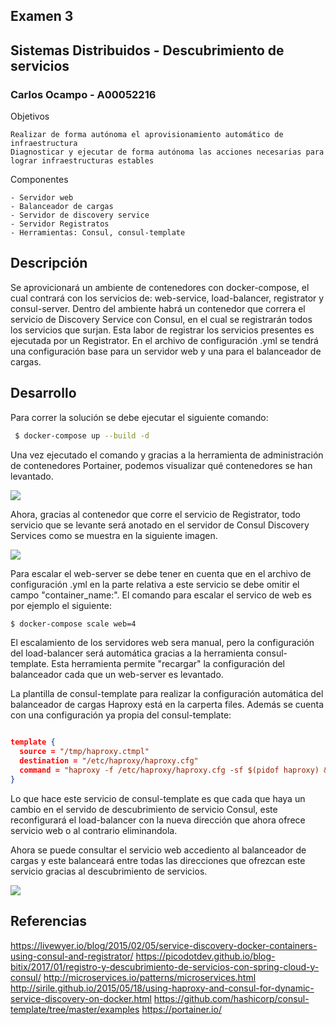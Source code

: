 ## Examen 3
## Sistemas Distribuidos - Descubrimiento de servicios
### Carlos Ocampo - A00052216

Objetivos

    Realizar de forma autónoma el aprovisionamiento automático de infraestructura
    Diagnosticar y ejecutar de forma autónoma las acciones necesarias para lograr infraestructuras estables

Componentes

    - Servidor web
    - Balanceador de cargas 
    - Servidor de discovery service
    - Servidor Registratos 
    - Herramientas: Consul, consul-template


## Descripción

Se aprovicionará un ambiente de contenedores con docker-compose, el cual contrará con los servicios de: web-service, load-balancer, registrator y consul-server. Dentro del ambiente habrá un contenedor que correra el servicio de Discovery Service con Consul, en el cual se registrarán todos los servicios que surjan. Esta labor de registrar los servicios presentes es ejecutada por un Registrator. En el archivo de configuración .yml se tendrá una configuración base para un servidor web y una para el balanceador de cargas. 

## Desarrollo 

Para correr la solución se debe ejecutar el siguiente comando:

```bash
 $ docker-compose up --build -d
```

Una vez ejecutado el comando y gracias a la herramienta de administración de contenedores Portainer, podemos visualizar qué contenedores se han levantado. 


![][1]

Ahora, gracias al contenedor que corre el servicio de Registrator, todo servicio que se levante será anotado en el servidor de Consul Discovery Services como se muestra en la siguiente imagen. 


![][4]   


Para escalar el web-server se debe tener en cuenta que en el archivo de configuración .yml en la parte relativa a este servicio se debe omitir el campo "container_name:". El comando para escalar el servico de web es por ejemplo el siguiente:

```bash
$ docker-compose scale web=4
``` 
El escalamiento de los servidores web sera manual, pero la configuración del load-balancer será automática gracias a la herramienta consul-template. Esta herramienta permite "recargar" la configuración del balanceador cada que un web-server es levantado. 

La plantilla de consul-template para realizar la configuración automática del balanceador de cargas Haproxy está en la carperta files. Además se cuenta con una configuración ya propia del consul-template:

```json

template {
  source = "/tmp/haproxy.ctmpl"
  destination = "/etc/haproxy/haproxy.cfg"
  command = "haproxy -f /etc/haproxy/haproxy.cfg -sf $(pidof haproxy) &"
}

```
Lo que hace este servicio de consul-template es que cada que haya un cambio en el servido de descubrimiento de servicio Consul, este reconfigurará el load-balancer con la nueva dirección que ahora ofrece servicio web o al contrario eliminandola. 

Ahora se puede consultar el servicio web accediento al balanceador de cargas y este balanceará entre todas las direcciones que ofrezcan este servicio gracias al descubrimiento de servicios. 

![][3]
## Referencias

https://livewyer.io/blog/2015/02/05/service-discovery-docker-containers-using-consul-and-registrator/
https://picodotdev.github.io/blog-bitix/2017/01/registro-y-descubrimiento-de-servicios-con-spring-cloud-y-consul/
http://microservices.io/patterns/microservices.html
http://sirile.github.io/2015/05/18/using-haproxy-and-consul-for-dynamic-service-discovery-on-docker.html
https://github.com/hashicorp/consul-template/tree/master/examples
https://portainer.io/


[1]: imagenes/containersList.png
[2]: imagenes/containerList2.png
[3]: imagenes/capturaWeb.png
[4]: imagenes/consulServices.png